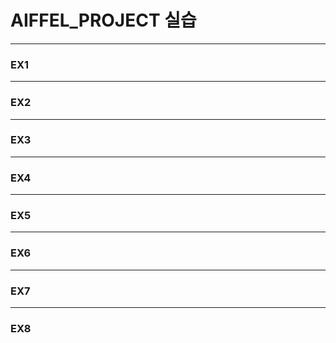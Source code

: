 # AIFFEL_PROJECT 실습

---
### EX1
---
### EX2
---
### EX3
---
### EX4
---
### EX5
---
### EX6
---
### EX7
---
### EX8
